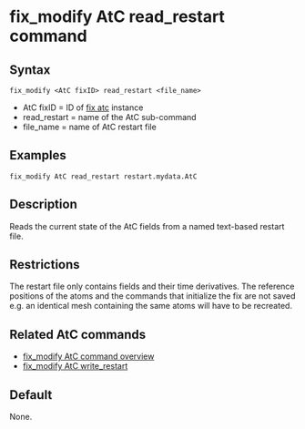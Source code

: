 # fix_modify AtC read_restart command

## Syntax

    fix_modify <AtC fixID> read_restart <file_name>

-   AtC fixID = ID of [fix atc](fix_atc) instance
-   read_restart = name of the AtC sub-command
-   file_name = name of AtC restart file

## Examples

``` LAMMPS
fix_modify AtC read_restart restart.mydata.AtC
```

## Description

Reads the current state of the AtC fields from a named text-based
restart file.

## Restrictions

The restart file only contains fields and their time derivatives. The
reference positions of the atoms and the commands that initialize the
fix are not saved e.g. an identical mesh containing the same atoms will
have to be recreated.

## Related AtC commands

-   [fix_modify AtC command overview](atc_fix_modify)
-   [fix_modify AtC write_restart](atc_write_restart)

## Default

None.
